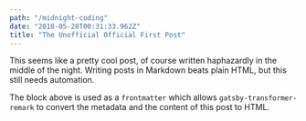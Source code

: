 ```yaml
---
path: "/midnight-coding"
date: "2018-05-28T00:31:33.962Z"
title: "The Unofficial Official First Post"
---
```


This seems like a pretty cool post, of course written haphazardly in the middle of the night.
Writing posts in Markdown beats plain HTML, but this still needs automation.

The block above is used as a `frontmatter` which allows `gatsby-transformer-remark` to convert the metadata and the content of this post to HTML.